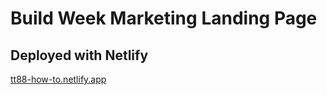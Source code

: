 # Build Week Marketing Landing Page
## Deployed with Netlify
[tt88-how-to.netlify.app](tt88-how-to.netlify.app)